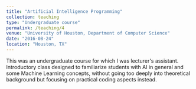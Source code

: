 ```yaml
---
title: "Artificial Intelligence Programming"
collection: teaching
type: "Undergraduate course"
permalink: /teaching/4
venue: "University of Houston, Department of Computer Science"
date: "2016-08-24"
location: "Houston, TX"
---
```


This was an undergraduate course for which I was lecturer's assistant. Introductory class designed to familiarize students with AI in general and some Machine Learning concepts, without going too deeply into theoretical background but focusing on practical coding aspects instead.
